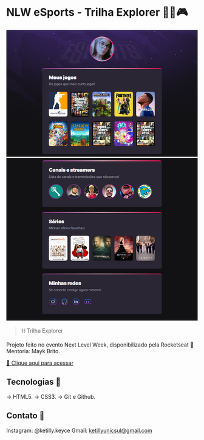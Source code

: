 # NLW eSports - Trilha Explorer 👩‍💻🎮

![preview](./.github/preview.png)
![preview](./.github/preview2.png)

> ⛓ Trilha Explorer 

Projeto feito no evento Next Level Week, disponibilizado pela Rocketseat 🚀
Mentoria: Mayk Brito.

[🔗 Clique aqui para acessar](https://ketillyqueiroz.github.io/NLW-eSports)

## Tecnologias 🧩

-> HTML5.
-> CSS3.
-> Git e Github.

## Contato 📲

Instagram: @ketilly.keyce
Gmail: ketillyunicsul@gmail.com
